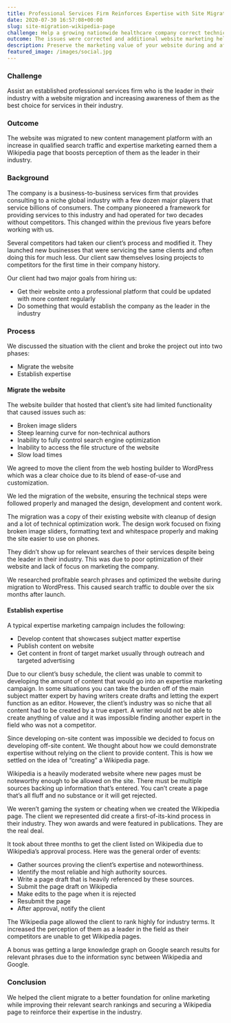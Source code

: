 ```yaml
---
title: Professional Services Firm Reinforces Expertise with Site Migration & Wikipedia
date: 2020-07-30 16:57:08+00:00
slug: site-migration-wikipedia-page
challenge: Help a growing nationwide healthcare company correct technical and strategic issues that caused their revenue to drop after they launched a new website.
outcome: The issues were corrected and additional website marketing helped the company go from $30,000 to $970,000 net over eight months.
description: Preserve the marketing value of your website during and after the redesign process.
featured_image: /images/social.jpg
---
```











### Challenge







Assist an established professional services firm who is the leader in their industry with a website migration and increasing awareness of them as the best choice for services in their industry.













### Outcome







The website was migrated to new content management platform with an increase in qualified search traffic and expertise marketing earned them a Wikipedia page that boosts perception of them as the leader in their industry.



















### Background







The company is a business-to-business services firm that provides consulting to a niche global industry with a few dozen major players that service billions of consumers. The company pioneered a framework for providing services to this industry and had operated for two decades without competitors. This changed within the previous five years before working with us.







Several competitors had taken our client’s process and modified it. They launched new businesses that were servicing the same clients and often doing this for much less. Our client saw themselves losing projects to competitors for the first time in their company history.







Our client had two major goals from hiring us:







  * Get their website onto a professional platform that could be updated with more content regularly
  * Do something that would establish the company as the leader in the industry












### Process







We discussed the situation with the client and broke the project out into two phases:







  * Migrate the website
  * Establish expertise






#### **Migrate the website**







The website builder that hosted that client’s site had limited functionality that caused issues such as:







  * Broken image sliders
  * Steep learning curve for non-technical authors
  * Inability to fully control search engine optimization
  * Inability to access the file structure of the website
  * Slow load times






We agreed to move the client from the web hosting builder to WordPress which was a clear choice due to its blend of ease-of-use and customization.







We led the migration of the website, ensuring the technical steps were followed properly and managed the design, development and content work.







The migration was a copy of their existing website with cleanup of design and a lot of technical optimization work. The design work focused on fixing broken image sliders, formatting text and whitespace properly and making the site easier to use on phones.







They didn’t show up for relevant searches of their services despite being the leader in their industry. This was due to poor optimization of their website and lack of focus on marketing the company.







We researched profitable search phrases and optimized the website during migration to WordPress. This caused search traffic to double over the six months after launch.







#### Establish expertise







A typical expertise marketing campaign includes the following:







  * Develop content that showcases subject matter expertise
  * Publish content on website
  * Get content in front of target market usually through outreach and targeted advertising






Due to our client’s busy schedule, the client was unable to commit to developing the amount of content that would go into an expertise marketing campaign. In some situations you can take the burden off of the main subject matter expert by having writers create drafts and letting the expert function as an editor. However, the client’s industry was so niche that all content had to be created by a true expert. A writer would not be able to create anything of value and it was impossible finding another expert in the field who was not a competitor.







Since developing on-site content was impossible we decided to focus on developing off-site content. We thought about how we could demonstrate expertise without relying on the client to provide content. This is how we settled on the idea of “creating” a Wikipedia page.







Wikipedia is a heavily moderated website where new pages must be noteworthy enough to be allowed on the site. There must be multiple sources backing up information that’s entered. You can’t create a page that’s all fluff and no substance or it will get rejected.







We weren’t gaming the system or cheating when we created the Wikipedia page. The client we represented did create a first-of-its-kind process in their industry. They won awards and were featured in publications. They are the real deal.







It took about three months to get the client listed on Wikipedia due to Wikipedia’s approval process. Here was the general order of events:







  * Gather sources proving the client’s expertise and noteworthiness.
  * Identify the most reliable and high authority sources.
  * Write a page draft that is heavily referenced by these sources.
  * Submit the page draft on Wikipedia
  * Make edits to the page when it is rejected
  * Resubmit the page
  * After approval, notify the client






The Wikipedia page allowed the client to rank highly for industry terms. It increased the perception of them as a leader in the field as their competitors are unable to get Wikipedia pages.







A bonus was getting a large knowledge graph on Google search results for relevant phrases due to the information sync between Wikipedia and Google.













### Conclusion







We helped the client migrate to a better foundation for online marketing while improving their relevant search rankings and securing a Wikipedia page to reinforce their expertise in the industry.









